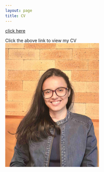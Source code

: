 ```yaml
---
layout: page
title: CV
---
```



[click here](https://maumitabhaumik.github.io/Bhaumik_CV__2023.pdf) 

Click the above link to view my CV             <img src="CV_photo.jpg" width="300" height="396">






